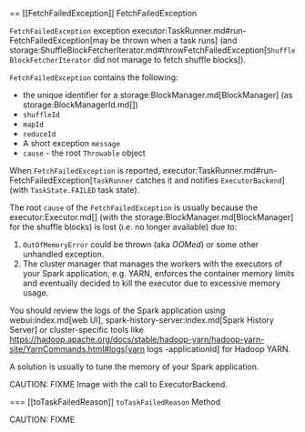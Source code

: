 == [[FetchFailedException]] FetchFailedException

`FetchFailedException` exception executor:TaskRunner.md#run-FetchFailedException[may be thrown when a task runs] (and storage:ShuffleBlockFetcherIterator.md#throwFetchFailedException[`ShuffleBlockFetcherIterator` did not manage to fetch shuffle blocks]).

`FetchFailedException` contains the following:

* the unique identifier for a storage:BlockManager.md[BlockManager] (as storage:BlockManagerId.md[])
* `shuffleId`
* `mapId`
* `reduceId`
* A short exception `message`
* `cause` - the root `Throwable` object

When `FetchFailedException` is reported, executor:TaskRunner.md#run-FetchFailedException[`TaskRunner` catches it and notifies `ExecutorBackend`] (with `TaskState.FAILED` task state).

The root `cause` of the `FetchFailedException` is usually because the executor:Executor.md[] (with the storage:BlockManager.md[BlockManager] for the shuffle blocks) is lost (i.e. no longer available) due to:

1. `OutOfMemoryError` could be thrown (aka _OOMed_) or some other unhandled exception.
2. The cluster manager that manages the workers with the executors of your Spark application, e.g. YARN, enforces the container memory limits and eventually decided to kill the executor due to excessive memory usage.

You should review the logs of the Spark application using webui:index.md[web UI], spark-history-server:index.md[Spark History Server] or cluster-specific tools like https://hadoop.apache.org/docs/stable/hadoop-yarn/hadoop-yarn-site/YarnCommands.html#logs[yarn logs -applicationId] for Hadoop YARN.

A solution is usually to tune the memory of your Spark application.

CAUTION: FIXME Image with the call to ExecutorBackend.

=== [[toTaskFailedReason]] `toTaskFailedReason` Method

CAUTION: FIXME
